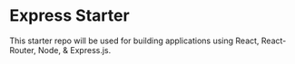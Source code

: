 # Express Starter

This starter repo will be used for building applications using React, React-Router, Node, & Express.js.
